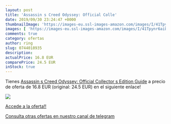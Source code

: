 ```yaml
---
layout: post
title: 'Assassin s Creed Odyssey: Official Colle'
date: 2019/09/30 23:24:47 +0000
thumbnailImage: 'https://images-eu.ssl-images-amazon.com/images/I/41Tpynr6aiL._SL200_.jpg'
images: [ 'https://images-eu.ssl-images-amazon.com/images/I/41Tpynr6aiL._SL200_.jpg' ]
comments: true
category: ofertas
author: ring
slug: 0744018935
description:
actualPrice: 16.8 EUR
comparePrice: 24.5 EUR
inStock: true
---
```


Tienes [Assassin s Creed Odyssey: Official Collector s Edition Guide](https://www.amazon.com/dp/0744018935/?tag=redken08-20) a precio de oferta de 16.8 EUR (original: 24.5 EUR) en el siguiente enlace!

[![](https://images-eu.ssl-images-amazon.com/images/I/41Tpynr6aiL._SL200_.jpg)](https://www.amazon.com/dp/0744018935/?tag=redken08-20)

[Accede a la oferta!!](https://www.amazon.com/dp/0744018935/?tag=redken08-20)

[Consulta otras ofertas en nuestro canal de telegram](https://t.me/s/ofertas25)
